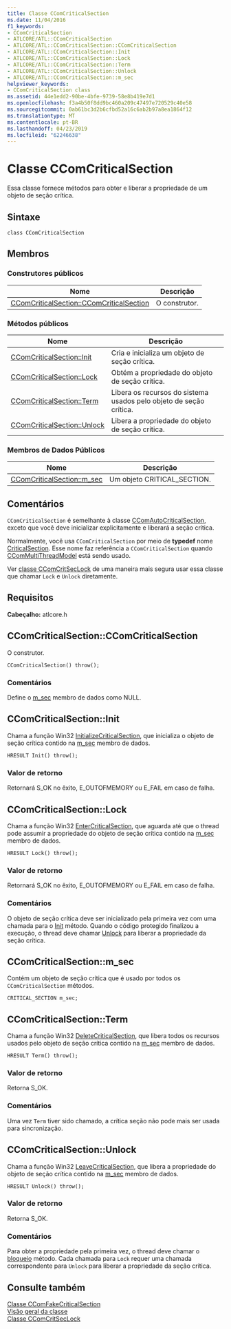 ```yaml
---
title: Classe CComCriticalSection
ms.date: 11/04/2016
f1_keywords:
- CComCriticalSection
- ATLCORE/ATL::CComCriticalSection
- ATLCORE/ATL::CComCriticalSection::CComCriticalSection
- ATLCORE/ATL::CComCriticalSection::Init
- ATLCORE/ATL::CComCriticalSection::Lock
- ATLCORE/ATL::CComCriticalSection::Term
- ATLCORE/ATL::CComCriticalSection::Unlock
- ATLCORE/ATL::CComCriticalSection::m_sec
helpviewer_keywords:
- CComCriticalSection class
ms.assetid: 44e1edd2-90be-4bfe-9739-58e8b419e7d1
ms.openlocfilehash: f3a4b50f8dd9bc460a209c47497e720529c40e58
ms.sourcegitcommit: 0ab61bc3d2b6cfbd52a16c6ab2b97a8ea1864f12
ms.translationtype: MT
ms.contentlocale: pt-BR
ms.lasthandoff: 04/23/2019
ms.locfileid: "62246638"
---
```

# <a name="ccomcriticalsection-class"></a>Classe CComCriticalSection

Essa classe fornece métodos para obter e liberar a propriedade de um objeto de seção crítica.

## <a name="syntax"></a>Sintaxe

```
class CComCriticalSection
```

## <a name="members"></a>Membros

### <a name="public-constructors"></a>Construtores públicos

|Nome|Descrição|
|----------|-----------------|
|[CComCriticalSection::CComCriticalSection](#ccomcriticalsection)|O construtor.|

### <a name="public-methods"></a>Métodos públicos

|Nome|Descrição|
|----------|-----------------|
|[CComCriticalSection::Init](#init)|Cria e inicializa um objeto de seção crítica.|
|[CComCriticalSection::Lock](#lock)|Obtém a propriedade do objeto de seção crítica.|
|[CComCriticalSection::Term](#term)|Libera os recursos do sistema usados pelo objeto de seção crítica.|
|[CComCriticalSection::Unlock](#unlock)|Libera a propriedade do objeto de seção crítica.|

### <a name="public-data-members"></a>Membros de Dados Públicos

|Nome|Descrição|
|----------|-----------------|
|[CComCriticalSection::m_sec](#m_sec)|Um objeto CRITICAL_SECTION.|

## <a name="remarks"></a>Comentários

`CComCriticalSection` é semelhante à classe [CComAutoCriticalSection](../../atl/reference/ccomautocriticalsection-class.md), exceto que você deve inicializar explicitamente e liberará a seção crítica.

Normalmente, você usa `CComCriticalSection` por meio de **typedef** nome [CriticalSection](ccommultithreadmodel-class.md#criticalsection). Esse nome faz referência a `CComCriticalSection` quando [CComMultiThreadModel](../../atl/reference/ccommultithreadmodel-class.md) está sendo usado.

Ver [classe CComCritSecLock](../../atl/reference/ccomcritseclock-class.md) de uma maneira mais segura usar essa classe que chamar `Lock` e `Unlock` diretamente.

## <a name="requirements"></a>Requisitos

**Cabeçalho:** atlcore.h

##  <a name="ccomcriticalsection"></a>  CComCriticalSection::CComCriticalSection

O construtor.

```
CComCriticalSection() throw();
```

### <a name="remarks"></a>Comentários

Define o [m_sec](#m_sec) membro de dados como NULL.

##  <a name="init"></a>  CComCriticalSection::Init

Chama a função Win32 [InitializeCriticalSection](/windows/desktop/api/synchapi/nf-synchapi-initializecriticalsection), que inicializa o objeto de seção crítica contido na [m_sec](#m_sec) membro de dados.

```
HRESULT Init() throw();
```

### <a name="return-value"></a>Valor de retorno

Retornará S_OK no êxito, E_OUTOFMEMORY ou E_FAIL em caso de falha.

##  <a name="lock"></a>  CComCriticalSection::Lock

Chama a função Win32 [EnterCriticalSection](/windows/desktop/api/synchapi/nf-synchapi-entercriticalsection), que aguarda até que o thread pode assumir a propriedade do objeto de seção crítica contido na [m_sec](#m_sec) membro de dados.

```
HRESULT Lock() throw();
```

### <a name="return-value"></a>Valor de retorno

Retornará S_OK no êxito, E_OUTOFMEMORY ou E_FAIL em caso de falha.

### <a name="remarks"></a>Comentários

O objeto de seção crítica deve ser inicializado pela primeira vez com uma chamada para o [Init](#init) método. Quando o código protegido finalizou a execução, o thread deve chamar [Unlock](#unlock) para liberar a propriedade da seção crítica.

##  <a name="m_sec"></a>  CComCriticalSection::m_sec

Contém um objeto de seção crítica que é usado por todos os `CComCriticalSection` métodos.

```
CRITICAL_SECTION m_sec;
```

##  <a name="term"></a>  CComCriticalSection::Term

Chama a função Win32 [DeleteCriticalSection](/windows/desktop/api/synchapi/nf-synchapi-deletecriticalsection), que libera todos os recursos usados pelo objeto de seção crítica contido na [m_sec](#m_sec) membro de dados.

```
HRESULT Term() throw();
```

### <a name="return-value"></a>Valor de retorno

Retorna S_OK.

### <a name="remarks"></a>Comentários

Uma vez `Term` tiver sido chamado, a crítica seção não pode mais ser usada para sincronização.

##  <a name="unlock"></a>  CComCriticalSection::Unlock

Chama a função Win32 [LeaveCriticalSection](/windows/desktop/api/synchapi/nf-synchapi-leavecriticalsection), que libera a propriedade do objeto de seção crítica contido na [m_sec](#m_sec) membro de dados.

```
HRESULT Unlock() throw();
```

### <a name="return-value"></a>Valor de retorno

Retorna S_OK.

### <a name="remarks"></a>Comentários

Para obter a propriedade pela primeira vez, o thread deve chamar o [bloqueio](#lock) método. Cada chamada para `Lock` requer uma chamada correspondente para `Unlock` para liberar a propriedade da seção crítica.

## <a name="see-also"></a>Consulte também

[Classe CComFakeCriticalSection](../../atl/reference/ccomfakecriticalsection-class.md)<br/>
[Visão geral da classe](../../atl/atl-class-overview.md)<br/>
[Classe CComCritSecLock](../../atl/reference/ccomcritseclock-class.md)
